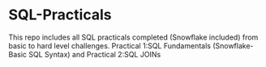# SQL-Practicals
This repo includes all SQL practicals completed (Snowflake included) from basic to hard level challenges.
Practical 1:SQL Fundamentals (Snowflake-Basic SQL Syntax)  and Practical 2:SQL JOINs
